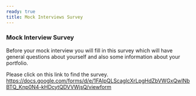 ```yaml
---
ready: true
title: Mock Interviews Survey
---
```


### Mock Interview Survey

Before your mock interview you will fill in this survey which will have general questions about yourself
and also some information about your portfolio.

Please click on this link to find the survey.
https://docs.google.com/forms/d/e/1FAIpQLScaglcXrLpgHdZbVWGxQwINbBTQ_Knp0N4-kHDcytQDVVWjsQ/viewform